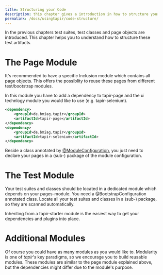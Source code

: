 ```yaml
---
title: Structuring your Code
description: this chapter gives a introduction in how to structure your tets code.
permalink: /docs/usingtapir/code-structure/
---
```


In the previous chapters test suites, test classes and page objects are
introduced. This chapter helps you to understand how to structure these
test artifacts.

# The Page Module

It's recommended to have a specific Inclusion module which contains all
page objects. This offers the possiblity to reuse these pages from
different test/bootstrap modules.

In this module you have to add a dependency to tapir-page and the ui
technlogy module you would like to use (e.g. tapir-selenium).

``` xml
<dependency>
    <groupId>de.bmiag.tapir</groupId>
    <artifactId>tapir-page</artifactId>
</dependency>
<dependency>
    <groupId>de.bmiag.tapir</groupId>
    <artifactId>tapir-selenium</artifactId>
</dependency>
```

Beside a class annotated
by [@ModuleConfiguration](https://www.javadoc.io/page/de.bmiag.tapir/tapir/latest/de/bmiag/tapir/bootstrap/annotation/ModuleConfiguration.html),
you just need to declare your pages in a (sub-) package of the module
configuration.

# The Test Module

Your test suites and classes should be located in a dedicated module
which depends on your pages-module. You need a @BootstrapConfiguration
annotated class. Locate all your test suites and classes in a (sub-)
package, so they are scanned automatically.

Inheriting from a tapir-starter module is the easiest way to get your
dependencies and plugins into place.

# Additional Modules

Of course you could have as many modules as you would like to.
Modularity is one of <i>tapir's</i> key paradigms, so we encourage you to build
reusable modules. These modules are similar to the page module explained
above, but the dependencies might differ due to the module's purpose.
